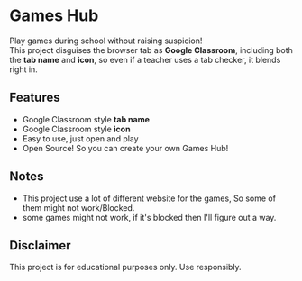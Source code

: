 # Games Hub

Play games during school without raising suspicion!  
This project disguises the browser tab as **Google Classroom**, including both the **tab name** and **icon**, so even if a teacher uses a tab checker, it blends right in.

## Features
- Google Classroom style **tab name**
- Google Classroom style **icon**
- Easy to use, just open and play
- Open Source! So you can create your own Games Hub!

## Notes
- This project use a lot of different website for the games, So some of them might not work/Blocked.
- some games might not work, if it's blocked then I'll figure out a way.
## Disclaimer
This project is for educational purposes only. Use responsibly.
